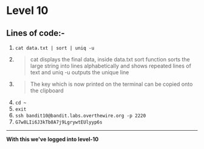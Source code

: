 # Level 10
## Lines of code:-
1. `cat data.txt | sort | uniq -u`
2. > cat displays the final data, inside data.txt sort function sorts the large string into lines alphabetically and shows repeated lines of text and uniq -u outputs the unique line
3. > The key which is now printed on the terminal can be copied onto the clipboard
4. `cd ~`
5. `exit`
6. `ssh bandit10@bandit.labs.overthewire.org -p 2220`
7. `G7w8LIi6J3kTb8A7j9LgrywtEUlyyp6s`
---
**With this we've logged into level-10**
